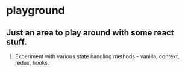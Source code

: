 # playground

## Just an area to play around with some react stuff.

1. Experiment with various state handling methods - vanilla, context, redux, hooks.   
